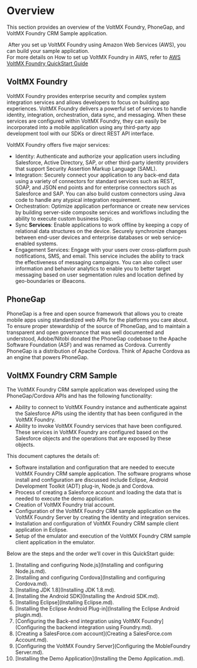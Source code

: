 ﻿

Overview
========

This section provides an overview of the VoltMX Foundry, PhoneGap, and VoltMX Foundry CRM Sample application.

 After you set up VoltMX Foundry using Amazon Web Services (AWS), you can build your sample application.  
For more details on How to set up VoltMX Foundry in AWS, refer to [AWS VoltMX Foundry QuickStart Guide](http://opensource.voltmxtechsw.com/volt-mx-docs/mobilefoundryaws/assets/docs/AWS_Foundry_QuickStart_Guide.pdf)

VoltMX Foundry
-----------

VoltMX Foundry provides enterprise security and complex system integration services and allows developers to focus on building app experiences. VoltMX Foundry delivers a powerful set of services to handle identity, integration, orchestration, data sync, and messaging. When these services are configured within VoltMX Foundry, they can easily be incorporated into a mobile application using any third-party app development tool with our SDKs or direct REST API interface.

VoltMX Foundry offers five major services:

*   Identity: Authenticate and authorize your application users including Salesforce, Active Directory, SAP, or other third-party identity providers that support Security Assertion Markup Language (SAML).
*   Integration: Securely connect your application to any back-end data using a variety of connectors for standard services such as REST, SOAP, and JSON end points and for enterprise connectors such as Salesforce and SAP. You can also build custom connectors using Java code to handle any atypical integration requirement.
*   Orchestration: Optimize application performance or create new services by building server-side composite services and workflows including the ability to execute custom business logic.
*   Sync **Services**: Enable applications to work offline by keeping a copy of relational data structures on the device. Securely synchronize changes between end-user devices and enterprise databases or web service-enabled systems.
*   Engagement Services: Engage with your users over cross-platform push notifications, SMS, and email. This service includes the ability to track the effectiveness of messaging campaigns. You can also collect user information and behavior analytics to enable you to better target messaging based on user segmentation rules and location defined by geo-boundaries or iBeacons.

PhoneGap
--------

PhoneGap is a free and open source framework that allows you to create mobile apps using standardized web APIs for the platforms you care about.  To ensure proper stewardship of the source of PhoneGap, and to maintain a transparent and open governance that was well documented and understood, Adobe/Nitobi donated the PhoneGap codebase to the Apache Software Foundation (ASF) and was renamed as Cordova. Currently PhoneGap is a distribution of Apache Cordova. Think of Apache Cordova as an engine that powers PhoneGap.

VoltMX Foundry CRM Sample
----------------------

The VoltMX Foundry CRM sample application was developed using the PhoneGap/Cordova APIs and has the following functionality:

*   Ability to connect to VoltMX Foundry instance and authenticate against the Salesforce APIs using the identity that has been configured in the VoltMX Foundry.
*   Ability to invoke VoltMX Foundry services that have been configured. These services in VoltMX Foundry are configured based on the Salesforce objects and the operations that are exposed by these objects.

This document captures the details of:

*   Software installation and configuration that are needed to execute VoltMX Foundry CRM sample application. The software programs whose install and configuration are discussed include Eclipse, Android Development Toolkit (ADT) plug\-in, Node.js and Cordova.
*   Process of creating a Salesforce account and loading the data that is needed to execute the demo application.
*   Creation of VoltMX Foundry trial account.
*   Configuration of the VoltMX Foundry CRM sample application on the VoltMX Foundry Server by creating the identity and integration services.
*   Installation and configuration of VoltMX Foundry CRM sample client application in Eclipse. 
*   Setup of the emulator and execution of the VoltMX Foundry CRM sample client application in the emulator.

Below are the steps and the order we’ll cover in this QuickStart guide:

1.  [Installing and configuring Node.js](Installing and configuring Node.js.md).
2.  [Installing and configuring Cordova](Installing and configuring Cordova.md).
3.  [Installing JDK 1.8](Installing JDK 1.8.md).
4.  [Installing the Android SDK](Installing the Android SDK.md).
5.  [Installing Eclipse](Installing Eclipse.md).
6.  [Installing the Eclipse Android Plug-in](Installing the Eclipse Android plugin.md).
7.  [Configuring the Back-end integration using VoltMX Foundry](Configuring the backend integration using Foundry.md).
8.  [Creating a SalesForce.com account](Creating a SalesForce.com Account.md).
9.  [Configuring the VoltMX Foundry Server](Configuring the MobleFoundry Server.md).
10.  [Installing the Demo Application](Installing the Demo Application..md).
